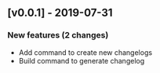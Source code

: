 ## [v0.0.1] - 2019-07-31

### New features (2 changes)

* Add command to create new changelogs
* Build command to generate changelog
